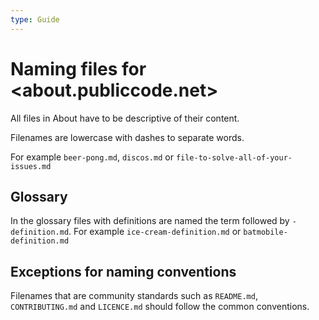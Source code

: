 ```yaml
---
type: Guide
---
```


# Naming files for <about.publiccode.net>

All files in About have to be descriptive of their content.

Filenames are lowercase with dashes to separate words.

For example `beer-pong.md`, `discos.md` or `file-to-solve-all-of-your-issues.md`

## Glossary

In the glossary files with definitions are named the term followed by `-definition.md`. For example `ice-cream-definition.md` or `batmobile-definition.md`

## Exceptions for naming conventions

Filenames that are community standards such as `README.md`, `CONTRIBUTING.md` and `LICENCE.md` should follow the common conventions.
